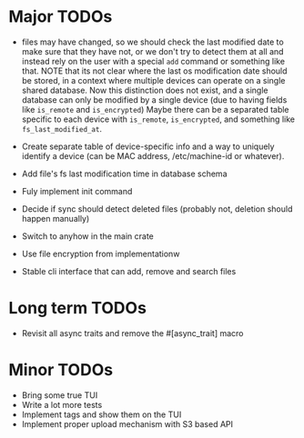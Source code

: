 # Major TODOs
- files may have changed, so we should check the last modified date
to make sure that they have not, or we don't try to detect them at all
and instead rely on the user with a special `add` command or something like that.
NOTE that its not clear where the last os modification date should be stored, in a context
where multiple devices can operate on a single shared database.
Now this distinction does not exist, and a single database can only be modified
by a single device (due to having fields like `is_remote` and `is_encrypted`)
Maybe there can be a separated table specific to each device with `is_remote`, `is_encrypted`, and 
something like `fs_last_modified_at`.

- Create separate table of device-specific info and a way to uniquely identify a device 
(can be MAC address, /etc/machine-id or whatever).
- Add file's fs last modification time in database schema

- Fuly implement init command
- Decide if sync should detect deleted files (probably not, deletion should happen manually)
- Switch to anyhow in the main crate
- Use file encryption from implementationw
- Stable cli interface that can add, remove and search files

# Long term TODOs
- Revisit all async traits and remove the #[async_trait] macro

# Minor TODOs
- Bring some true TUI
- Write a lot more tests
- Implement tags and show them on the TUI
- Implement proper upload mechanism with S3 based API
